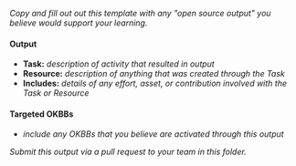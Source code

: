 *Copy and fill out out this template with any "open source output" you believe would support your learning.*

#### Output
- **Task:** _description of activity that resulted in output_
- **Resource:** _description of anything that was created through the Task_
- **Includes:** _details of any effort, asset, or contribution involved with the Task or Resource_

#### Targeted OKBBs

- _include any OKBBs that you believe are activated through this output_

*Submit this output via a pull request to your team in this folder.*
